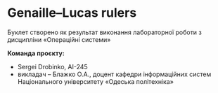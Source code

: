 # Genaille–Lucas rulers

Буклет створено як результат виконання лабораторної роботи з дисципліни
«Операційні системи»

**Команда проєкту:**
- Sergei Drobinko, AI-245
- викладач – Блажко О.А., доцент кафедри інформаційних систем Національного
університету «Одеська політехніка»
